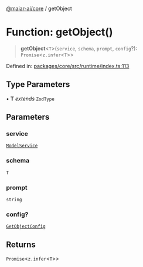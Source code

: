 [@maiar-ai/core](../index.md) / getObject

# Function: getObject()

> **getObject**\<`T`\>(`service`, `schema`, `prompt`, `config`?): `Promise`\<`z.infer`\<`T`\>\>

Defined in: [packages/core/src/runtime/index.ts:113](https://github.com/UraniumCorporation/maiar-ai/blob/main/packages/core/src/runtime/index.ts#L113)

## Type Parameters

• **T** *extends* `ZodType`

## Parameters

### service

[`ModelService`](../classes/ModelService.md)

### schema

`T`

### prompt

`string`

### config?

[`GetObjectConfig`](../interfaces/GetObjectConfig.md)

## Returns

`Promise`\<`z.infer`\<`T`\>\>
